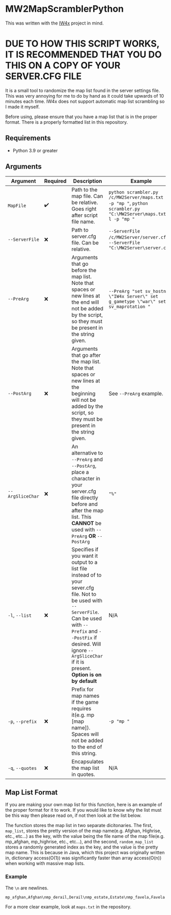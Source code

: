 # MW2MapScramblerPython

This was written with the [IW4x](https://xlabs.dev/) project in mind. 
# **DUE TO HOW THIS SCRIPT WORKS, IT IS RECOMMENDED THAT YOU DO THIS ON A COPY OF YOUR SERVER.CFG FILE**

It is a small tool to randomize the map list found in the server settings file. This was very annoying for me to do by hand as it could take upwards of 10 minutes each time. IW4x does not support automatic map list scrambling so I made it myself.

Before using, please ensure that you have a map list that is in the proper format. There is a properly formatted list in this repository.

## Requirements
 - Python 3.9 or greater

## Arguments

| Argument         | Required           | Description                                                                                                                                                                                                                                              | Example                                                                                                                    |
| ---------------- | ------------------ | -------------------------------------------------------------------------------------------------------------------------------------------------------------------------------------------------------------------------------------------------------- | -------------------------------------------------------------------------------------------------------------------------- |
| `MapFile`        | :heavy_check_mark: | Path to the map file. Can be relative. Goes right after script file name.                                                                                                                                                                                | ```python scrambler.py /c/MW2Server/maps.txt -l -p "mp "```, ```python scrambler.py "C:\MW2Server\maps.txt" -l -p "mp "``` |
| `--ServerFile`   | :x:                | Path to server.cfg file. Can be relative.                                                                                                                                                                                                                | `--ServerFile /c/MW2Server/server.cfg`, `--ServerFile "C:\MW2Server\server.cfg"`                                           |
| `--PreArg`       | :x:                | Arguments that go before the map list. Note that spaces or new lines at the end will not be added by the script, so they must be present in the string given.                                                                                            | ```--PreArg "set sv_hostname \"IW4x Server\" set g_gametype \"war\" set sv_maprotation " ```                               |
| `--PostArg`      | :x:                | Arguments that go after the map list. Note that spaces or new lines at the beginning will not be added by the script, so they must be present in the string given.                                                                                       | See `--PreArg` example.                                                                                                    |
| `--ArgSliceChar` | :x:                | An alternative to `--PreArg` and `--PostArg`, place a character in your server.cfg file directly before and after the map list. This **CANNOT** be used with `--PreArg` **OR** `--PostArg`                                                               | `"%"`                                                                                                                      |
| `-l`, `--list`   | :x:                | Specifies if you want it output to a list file instead of to your sever.cfg file. Not to be used with `--ServerFile`. Can be used with `--Prefix` and `--PostFix` if desired. Will ignore `--ArgSliceChar` if it is present. **Option is on by default** | N/A                                                                                                                        |
| `-p`, `--prefix` | :x:                | Prefix for map names if the game requires it(e.g. mp [map name]). Spaces will not be added to the end of this string.                                                                                                                                    | `-p "mp "`                                                                                                                 |
| `-q`, `--quotes` | :x:                | Encapsulates the map list in quotes.                                                                                                                                                                                                                     | N/A                                                                                                                        |

## Map List Format

If you are making your own map list for this function, here is an example of the proper format for it to work. If you would like to know why the list must be this way then please read on, if not then look at the list below. 

The function stores the map list in two separate dicitonaries. The first, `map_list`, stores the pretty version of the map name(e.g. Afghan, Highrise, etc., etc...) as the key, with the value being the file name of the map file(e.g. mp_afghan, mp_highrise, etc., etc...), and the second, `random_map_list` stores a randomly generated index as the key, and the value is the pretty map name. This is because in Java, which this project was originally written in, dictionary access(O(1)) was significantly faster than array access(O(n)) when working with massive map lists. 

### Example

The `\n` are newlines.

`mp_afghan,Afghan\nmp_derail,Derail\nmp_estate,Estate\nmp_favela,Favela`

For a more clear example, look at `maps.txt` in the repository.